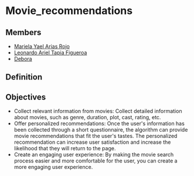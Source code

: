 # Movie_recommendations

## Members

* [Mariela Yael Arias Rojo](https://github.com/marielaAriass)
* [Leonardo Ariel Tapia Figueroa]()
* [Debora]()

## Definition 


## Objectives
- Collect relevant information from movies: Collect detailed information about movies, such as genre, duration, plot, cast, rating, etc.
- Offer personalized recommendations: Once the user's information has been collected through a short questionnaire, the algorithm can provide movie recommendations that fit the user's tastes. The personalized recommendation can increase user satisfaction and increase the likelihood that they will return to the page.
- Create an engaging user experience: By making the movie search process easier and more comfortable for the user, you can create a more engaging user experience.
